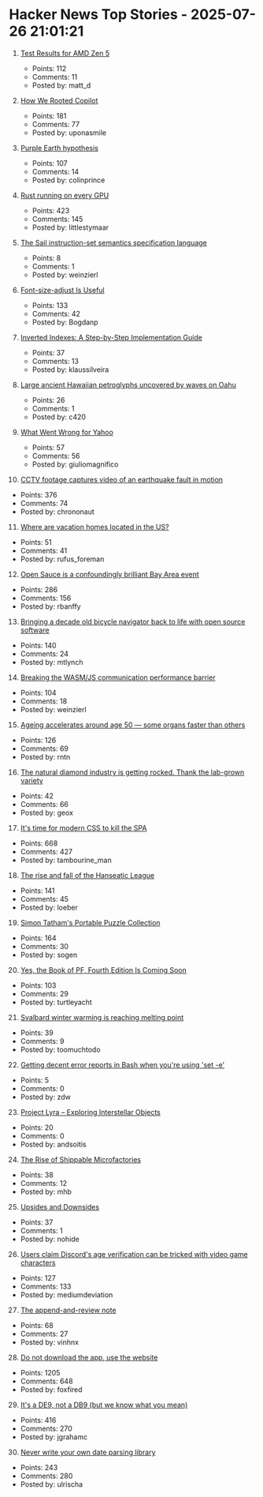 # Hacker News Top Stories - 2025-07-26 21:01:21

1. [Test Results for AMD Zen 5](https://www.agner.org/forum/viewtopic.php?t=287&start=10)
   - Points: 112
   - Comments: 11
   - Posted by: matt_d

2. [How We Rooted Copilot](https://research.eye.security/how-we-rooted-copilot/)
   - Points: 181
   - Comments: 77
   - Posted by: uponasmile

3. [Purple Earth hypothesis](https://en.wikipedia.org/wiki/Purple_Earth_hypothesis)
   - Points: 107
   - Comments: 14
   - Posted by: colinprince

4. [Rust running on every GPU](https://rust-gpu.github.io/blog/2025/07/25/rust-on-every-gpu/)
   - Points: 423
   - Comments: 145
   - Posted by: littlestymaar

5. [The Sail instruction-set semantics specification language](https://alasdair.github.io/manual.html)
   - Points: 8
   - Comments: 1
   - Posted by: weinzierl

6. [Font-size-adjust Is Useful](https://matklad.github.io/2025/07/16/font-size-adjust.html)
   - Points: 133
   - Comments: 42
   - Posted by: Bogdanp

7. [Inverted Indexes: A Step-by-Step Implementation Guide](https://www.chashnikov.dev/post/inverted-indexes-a-step-by-step-implementation-guide)
   - Points: 37
   - Comments: 13
   - Posted by: klaussilveira

8. [Large ancient Hawaiian petroglyphs uncovered by waves on Oahu](https://www.sfgate.com/hawaii/article/hawaii-petroglyphs-uncovered-20780579.php)
   - Points: 26
   - Comments: 1
   - Posted by: c420

9. [What Went Wrong for Yahoo](https://dfarq.homeip.net/what-went-wrong-for-yahoo/)
   - Points: 57
   - Comments: 56
   - Posted by: giuliomagnifico

10. [CCTV footage captures video of an earthquake fault in motion](https://www.smithsonianmag.com/smart-news/cctv-footage-captures-the-first-ever-video-of-an-earthquake-fault-in-motion-shining-a-rare-light-on-seismic-dynamics-180987034/)
   - Points: 376
   - Comments: 74
   - Posted by: chrononaut

11. [Where are vacation homes located in the US?](https://www.construction-physics.com/p/where-are-vacation-homes-located)
   - Points: 51
   - Comments: 41
   - Posted by: rufus_foreman

12. [Open Sauce is a confoundingly brilliant Bay Area event](https://www.jeffgeerling.com/blog/2025/open-sauce-confoundingly-brilliant-bay-area-event)
   - Points: 286
   - Comments: 156
   - Posted by: rbanffy

13. [Bringing a decade old bicycle navigator back to life with open source software](https://raymii.org/s/blog/Bringing_a_Decade_Old_Bicycle_Navigator_Back_to_Life_with_Open_Source_Software_and_DOOM.html)
   - Points: 140
   - Comments: 24
   - Posted by: mtlynch

14. [Breaking the WASM/JS communication performance barrier](https://github.com/ealmloff/sledgehammer_bindgen)
   - Points: 104
   - Comments: 18
   - Posted by: weinzierl

15. [Ageing accelerates around age 50 ― some organs faster than others](https://www.nature.com/articles/d41586-025-02333-z)
   - Points: 126
   - Comments: 69
   - Posted by: rntn

16. [The natural diamond industry is getting rocked. Thank the lab-grown variety](https://www.cbc.ca/news/business/lab-grown-diamonds-1.7592336)
   - Points: 42
   - Comments: 66
   - Posted by: geox

17. [It's time for modern CSS to kill the SPA](https://www.jonoalderson.com/conjecture/its-time-for-modern-css-to-kill-the-spa/)
   - Points: 668
   - Comments: 427
   - Posted by: tambourine_man

18. [The rise and fall of the Hanseatic League](https://worksinprogress.co/issue/the-rise-and-fall-of-the-hanseatic-league/)
   - Points: 141
   - Comments: 45
   - Posted by: loeber

19. [Simon Tatham's Portable Puzzle Collection](https://www.chiark.greenend.org.uk/~sgtatham/puzzles/)
   - Points: 164
   - Comments: 30
   - Posted by: sogen

20. [Yes, the Book of PF, Fourth Edition Is Coming Soon](https://bsdly.blogspot.com/2025/07/yes-book-of-pf-4th-edition-is-coming.html)
   - Points: 103
   - Comments: 29
   - Posted by: turtleyacht

21. [Svalbard winter warming is reaching melting point](https://www.nature.com/articles/s41467-025-60926-8)
   - Points: 39
   - Comments: 9
   - Posted by: toomuchtodo

22. [Getting decent error reports in Bash when you're using 'set -e'](https://utcc.utoronto.ca/~cks/space/blog/programming/BashGoodSetEReports)
   - Points: 5
   - Comments: 0
   - Posted by: zdw

23. [Project Lyra – Exploring Interstellar Objects](https://i4is.org/what-we-do/technical/project-lyra/)
   - Points: 20
   - Comments: 0
   - Posted by: andsoitis

24. [The Rise of Shippable Microfactories](https://www.thesisdriven.com/p/the-rise-of-shippable-microfactories)
   - Points: 38
   - Comments: 12
   - Posted by: mhb

25. [Upsides and Downsides](https://calv.info/upsides-and-downsides)
   - Points: 37
   - Comments: 1
   - Posted by: nohide

26. [Users claim Discord's age verification can be tricked with video game characters](https://www.thepinknews.com/2025/07/25/discord-video-game-characters-age-verification-checks-uk-online-safety-act/)
   - Points: 127
   - Comments: 133
   - Posted by: mediumdeviation

27. [The append-and-review note](https://karpathy.bearblog.dev/the-append-and-review-note/)
   - Points: 68
   - Comments: 27
   - Posted by: vinhnx

28. [Do not download the app, use the website](https://idiallo.com/blog/dont-download-apps)
   - Points: 1205
   - Comments: 648
   - Posted by: foxfired

29. [It's a DE9, not a DB9 (but we know what you mean)](https://news.sparkfun.com/14298)
   - Points: 416
   - Comments: 270
   - Posted by: jgrahamc

30. [Never write your own date parsing library](https://www.zachleat.com/web/adventures-in-date-parsing/)
   - Points: 243
   - Comments: 280
   - Posted by: ulrischa

